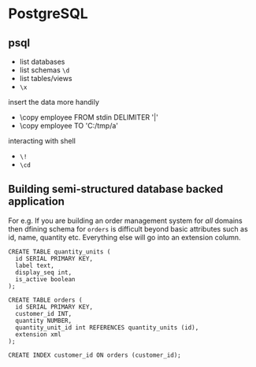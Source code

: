 # PostgreSQL

## psql 

* list databases
* list schemas ``` \d ```
* list tables/views
* ```\x```

insert the data more handily

* \copy employee FROM stdin DELIMITER '|'
* \copy employee TO 'C:/tmp/a'

interacting with shell

* ``` \! ```
* ``` \cd ```

##  Building semi-structured database backed application

For e.g. If you are building an order management system for *all* domains then  dfining schema  for ``` orders ``` is difficult beyond basic attributes such as id, name, quantity  etc. Everything else will go into an extension column.

```
CREATE TABLE quantity_units (
  id SERIAL PRIMARY KEY,
  label text,
  display_seq int,
  is_active boolean  
);

CREATE TABLE orders (
  id SERIAL PRIMARY KEY,
  customer_id INT,
  quantity NUMBER,
  quantity_unit_id int REFERENCES quantity_units (id),
  extension xml
);

CREATE INDEX customer_id ON orders (customer_id);

```